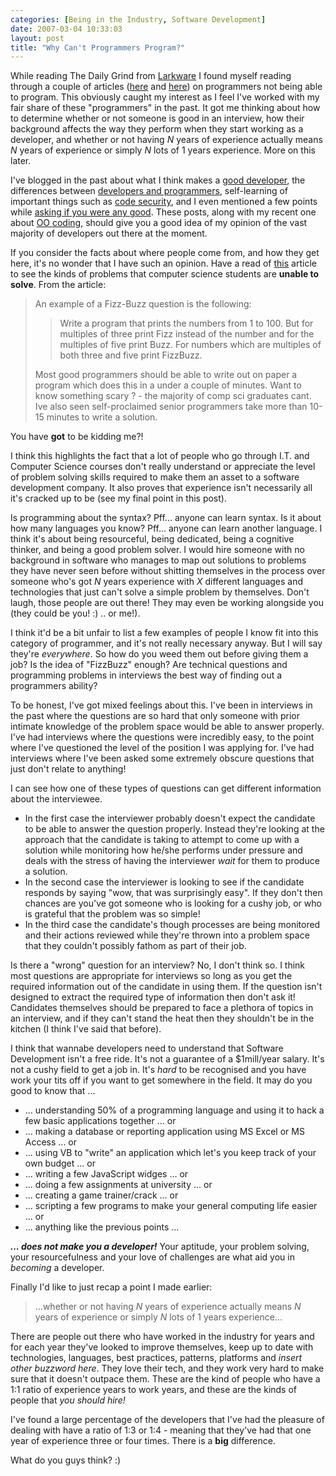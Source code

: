 ```yaml
---
categories: [Being in the Industry, Software Development]
date: 2007-03-04 10:33:03
layout: post
title: "Why Can't Programmers Program?"
---
```

While reading The Daily Grind from <a href="http://www.larkware.com/" title="Larkware" target="_blank">Larkware</a> I found myself reading through a couple of articles (<a href="http://www.codinghorror.com/blog/archives/000781.html" title="Why Can't Programmers.. Program?" target="_blank">here</a> and <a href="http://www.hanselman.com/blog/YouCantTeachHeightMeasuringProgrammerCompetenceViaFizzBuzz.aspx" title="You Can't Teach Height - Measuring Programmer Competence via FizzBuzz" target="_blank">here</a>) on programmers not being able to program.  This obviously caught my interest as I feel I've worked with my fair share of these "programmers" in the past.  It got me thinking about how to determine whether or not someone is good in an interview, how their background affects the way they perform when they start working as a developer, and whether or not having <em>N</em> years of experience actually means <em>N</em> years of experience or simply <em>N</em> lots of 1 years experience. More on this later.

I've blogged in the past about what I think makes a <a href="/posts/the-day-job/trackback/" title="The Day Job">good developer</a>, the differences between <a href="/posts/developers-vs-programmers/trackback/" title="Developers vs Programmers">developers and programmers</a>, self-learning of important things such as <a href="/posts/learning-code-security/trackback/" title="Learning Code Security">code security</a>, and I even mentioned a few points while <a href="/posts/are-you-any-good/trackback/" title="Are you any Good?">asking if you were any good</a>.  These posts, along with my recent one about <a href="/posts/writing-object-oriented-code-vs-writing-code-in-an-object-oriented-language/" title="">OO coding</a>, should give you a good idea of my opinion of the vast majority of developers out there at the moment.

If you consider the facts about where people come from, and how they get here, it's no wonder that I have such an opinion.  Have a read of <a href="http://tickletux.wordpress.com/posts/using-fizzbuzz-to-find-developers-who-grok-coding/" title="Using FizzBuzz to find Developers who Grok Coding" target="_blank">this</a> article to see the kinds of problems that computer science students are <strong>unable to solve</strong>.  From the article:<blockquote><p>An example of a Fizz-Buzz question is the following:</p><blockquote><p>Write a program that prints the numbers from 1 to 100. But for multiples of three print Fizz instead of the number and for the multiples of five print Buzz. For numbers which are multiples of both three and five print FizzBuzz.</p></blockquote><p>Most good programmers should be able to write out on paper a program which does this in a under a couple of minutes.  Want to know something scary ? - the majority of comp sci graduates cant. Ive also seen self-proclaimed senior programmers take more than 10-15 minutes to write a solution.</p></blockquote>You have <strong>got</strong> to be kidding me?!

I think this highlights the fact that a lot of people who go through I.T. and Computer Science courses don't really understand or appreciate the level of problem solving skills required to make them an asset to a software development company.  It also proves that experience isn't necessarily all it's cracked up to be (see my final point in this post).

Is programming about the syntax? Pff... anyone can learn syntax.  Is it about how many languages you know? Pff... anyone can learn another language.  I think it's about being resourceful, being dedicated, being a cognitive thinker, and being a good problem solver.  I would hire someone with no background in software who manages to map out solutions to problems they have never seen before without shitting themselves in the process over someone who's got <em>N</em> years experience with <em>X</em> different languages and technologies that just can't solve a simple problem by themselves.  Don't laugh, those people are out there!  They may even be working alongside you (they could be you! :) .. or me!).

I think it'd be a bit unfair to list a few examples of people I know fit into this category of programmer, and it's not really necessary anyway.  But I will say they're <em>everywhere</em>.  So how do you weed them out before giving them a job? Is the idea of "FizzBuzz" enough?  Are technical questions and programming problems in interviews the best way of finding out a programmers ability?

To be honest, I've got mixed feelings about this.  I've been in interviews in the past where the questions are so hard that only someone with prior intimate knowledge of the problem space would be able to answer properly.  I've had interviews where the questions were incredibly easy, to the point where I've questioned the level of the position I was applying for.  I've had interviews where I've been asked some extremely obscure questions that just don't relate to anything!

I can see how one of these types of questions can get different information about the interviewee.
<ul><li>In the first case the interviewer probably doesn't expect the candidate to be able to answer the question properly.  Instead they're looking at the approach that the candidate is taking to attempt to come up with a solution while monitoring how he/she performs under pressure and deals with the stress of having the interviewer <em>wait</em> for them to produce a solution.</li><li>In the second case the interviewer is looking to see if the candidate responds by saying "wow, that was surprisingly easy".  If they don't then chances are you've got someone who is looking for a cushy job, or who is grateful that the problem was so simple!</li><li>In the third case the candidate's though processes are being monitored and their actions reviewed while they're thrown into a problem space that they couldn't possibly fathom as part of their job.</li></ul>

Is there a "wrong" question for an interview?  No, I don't think so.  I think most questions are appropriate for interviews so long as you get the required information out of the candidate in using them.  If the question isn't designed to extract the required type of information then don't ask it!  Candidates themselves should be prepared to face a plethora of topics in an interview, and if they can't stand the heat then they shouldn't be in the kitchen (I think I've said that before).

I think that wannabe developers need to understand that Software Development isn't a free ride.  It's not a guarantee of a $1mill/year salary.  It's not a cushy field to get a job in.  It's <em>hard</em> to be recognised and you have work your tits off if you want to get somewhere in the field.  It may do you good to know that ...<ul><li>... understanding 50% of a programming language and using it to hack a few basic applications together ... or</li><li>... making a database or reporting application using MS Excel or MS Access ... or</li><li>... using VB to "write" an application which let's you keep track of your own budget ... or</li><li>... writing a few JavaScript widges ... or</li><li>... doing a few assignments at university ... or</li><li>... creating a game trainer/crack ... or</li><li>... scripting a few programs to make your general computing life easier ... or</li><li>... anything like the previous points ...</li></ul>
<strong><em>... does not make you a developer!</em></strong>  Your aptitude, your problem solving, your resourcefulness and your love of challenges are what aid you in <em>becoming</em> a developer.

Finally I'd like to just recap a point I made earlier:<blockquote><p>...whether or not having <em>N</em> years of experience actually means <em>N</em> years of experience or simply <em>N</em> lots of 1 years experience...</p></blockquote>There are people out there who have worked in the industry for years and for each year they've looked to improve themselves, keep up to date with technologies, languages, best practices, patterns, platforms and *insert other buzzword here*.  They love their tech, and they work very hard to make sure that it doesn't outpace them.  These are the kind of people who have a 1:1 ratio of experience years to work years, and these are the kinds of people that <em>you should hire!</em>

I've found a large percentage of the developers that I've had the pleasure of dealing with have a ratio of 1:3 or 1:4 - meaning that they've had that one year of experience three or four times.  There is a <strong>big</strong> difference.

What do you guys think? :)
